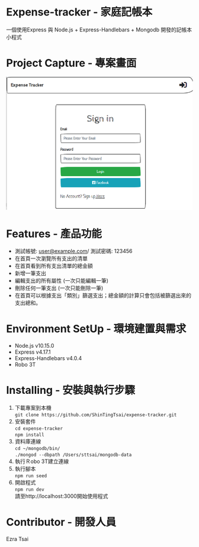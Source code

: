 # Expense-tracker - 家庭記帳本
一個使用Express 與 Node.js + Express-Handlebars + Mongodb 開發的記帳本小程式

# Project Capture - 專案畫面
![image](https://github.com/EzraTsai/Expense-tracker/blob/master/Picture/Picture%201.PNG)

# Features - 產品功能
* 測試帳號: user@example.com/ 測試密碼: 123456
* 在首頁一次瀏覽所有支出的清單  
* 在首頁看到所有支出清單的總金額  
* 新增一筆支出  
* 編輯支出的所有屬性 (一次只能編輯一筆)  
* 刪除任何一筆支出 (一次只能刪除一筆)  
* 在首頁可以根據支出「類別」篩選支出；總金額的計算只會包括被篩選出來的支出總和。  

# Environment SetUp - 環境建置與需求
* Node.js v10.15.0  
* Express v4.17.1  
* Express-Handlebars v4.0.4  
* Robo 3T  

# Installing - 安裝與執行步驟
1. 下載專案到本機  
`git clone https://github.com/ShinTingTsai/expense-tracker.git`  
2. 安裝套件  
`cd expense-tracker`  
`npm install`  
3. 資料庫連線  
`cd ~/mongodb/bin/`  
`./mongod --dbpath /Users/sttsai/mongodb-data`  
4. 執行Ｒobo 3T建立連線  
5. 執行腳本  
`npm run seed`  
6. 開啟程式  
`npm run dev`  
請至http://localhost:3000開始使用程式

# Contributor - 開發人員
Ezra Tsai
